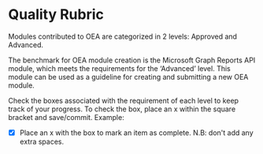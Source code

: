 # Quality Rubric
Modules contributed to OEA are categorized in 2 levels: Approved and Advanced. 

The benchmark for OEA module creation is the Microsoft Graph Reports API module, which meets the requirements for the ‘Advanced’ level. This module can be used as a guideline for creating and submitting a new OEA module.

Check the boxes associated with the requirement of each level to keep track of your progress. To check the box, place an x within the square bracket and save/commit.
Example: 
- [x] Place an x with the box to mark an item as complete. N.B: don't add any extra spaces.
